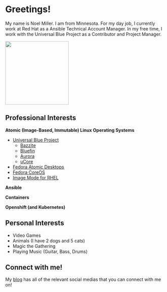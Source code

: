 # Greetings!

My name is Noel Miller. I am from Minnesota. For my day job, I currently work at Red Hat as a Ansible Technical Account Manager. In my free time, I work with the Universal Blue Project as a Contributor and Project Manager.

<a href="https://github.com/anuraghazra/github-readme-stats">
  <img height=200 align="center" src="https://github-readme-stats.vercel.app/api?username=noelmiller&show_icons=true&theme=transparent" />
</a>

## Professional Interests

**Atomic (Image-Based, Immutable) Linux Operating Systems**

- [Universal Blue Project](https://universal-blue.org)
  - [Bazzite](https://bazzite.gg)
  - [Bluefin](https://projectbluefin.io)
  - [Aurora](https://getaurora.dev/)
  - [uCore](https://github.com/ublue-os/ucore)
- [Fedora Atomic Desktops](https://fedoraproject.org/atomic-desktops/)
- [Fedora CoreOS](https://fedoraproject.org/coreos/)
- [Image Mode for RHEL](https://www.redhat.com/en/technologies/linux-platforms/enterprise-linux/image-mode)

**Ansible**

**Containers**

**Openshift (and Kubernetes)**

## Personal Interests

- Video Games
- Animals (I have 2 dogs and 5 cats)
- Magic the Gathering
- Playing Music (Guitar, Bass, Drums)

## Connect with me!

My [blog](https://noelmiller.dev/pages/contact) has all of the relevant social medias that you can connect with me on!
